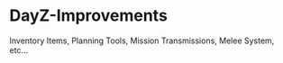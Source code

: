 DayZ-Improvements
=================

Inventory Items, Planning Tools, Mission Transmissions, Melee System, etc...